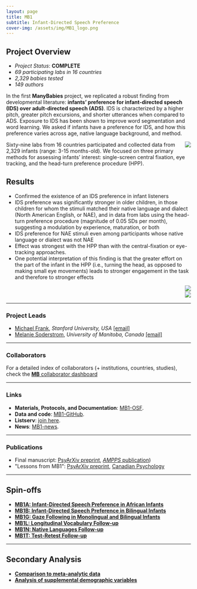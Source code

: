 ```yaml
---
layout: page
title: MB1
subtitle: Infant-Directed Speech Preference
cover-img: /assets/img/MB1_logo.png
---
```


<!--

Suggestion:
- Esther suggestion: "It would be cool to highlight the numbers a bit more on the   mb 1 page – maybe a “project at a glance” element with 69 labs, XY babies, etc etc. I’m thinking of something like this: https://attalitech.com/ The second element on there with “Services include” has columns that could be used to highlight numbers."; github repository for attali website: https://github.com/daattali/attalitech

Notes:
- add img html syntax:
  <img style="float: right;" src="/assets/img/avatar-icon_placeholder.png">
  for in-text images, use imgs with max of 250pix; it will be alligned with the following paragraph
-->


## Project Overview

* *Project Status*: **COMPLETE**
* *69 participating labs in 16 countries*
* *2,329 babies tested* 
* *149 authors*


In the first **ManyBabies** project, we replicated a robust finding from developmental literature: **infants’ preference for infant-directed speech (IDS) over adult-directed speech (ADS)**. IDS is characterized by a higher pitch, greater pitch excursions, and shorter utterances when compared to ADS. Exposure to IDS has been shown to improve word segmentation and word learning. We asked if infants have a preference for IDS, and how this preference varies across age, native language background, and method.

<img style="float: right;" src="/assets/img/ILL.photoshot.baby.in.booth.jpeg">

Sixty-nine labs from 16 countries participated and collected data from 2,329 infants (range: 3-15 months-old). We focused on three primary methods for assessing infants’ interest: single-screen central fixation, eye tracking, and the head-turn preference procedure (HPP).



## Results
* Confirmed the existence of an IDS preference in infant listeners
* IDS preference was significantly stronger in older children, in those children for whom the stimuli matched their native language and dialect (North American English, or NAE), and in data from labs using the head-turn preference procedure (magnitude of 0.05 SDs per month), suggesting a modulation by experience, maturation, or both
* IDS preference for NAE stimuli even among participants whose native language or dialect was not NAE
* Effect was strongest with the HPP than with the central-fixation or eye-tracking approaches. 
* One potential interpretation of this finding is that the greater effort on the part of the infant in the HPP (i.e., turning the head, as opposed to making small eye movements) leads to stronger engagement in the task and therefore to stronger effects 

<img style="float: right;" src="/assets/img/mb1_plot2_lq_replace.jpg">
<br>

<img style="float: right;" src="/assets/img/mb1_plot1_lq_replace.jpg">
<br>

***
### Project Leads
* [Michael Frank](https://web.stanford.edu/~mcfrank/), *Stanford University, USA* [[email]](mailto:mcfrank@stanford.edu)
* [Melanie Soderstrom](https://home.cc.umanitoba.ca/~soderstr/), *University of Manitoba, Canada* [[email]](mailto:M_Soderstrom@umanitoba.ca)

***
### Collaborators
For a detailed index of collaborators (+ institutions, countries, studies), check the [**MB** collaborator dashboard](https://manybabies.shinyapps.io/shiny_mb_map/)

***
### Links
* **Materials, Protocols, and Documentation**: [MB1-OSF](https://osf.io/re95x/).
* **Data and code**: [MB1-GitHub](https://github.com/manybabies/mb1-analysis-public).
* **Listserv**: [join here](https://mailman.stanford.edu/mailman/listinfo/manybabies1).  
* **News**: [MB1-news]({{site.baseurl}}/tags/#MB1).

***
### Publications
* Final manuscript: [PsyArXiv preprint](https://psyarxiv.com/s98ab), [*AMPPS* publication](https://doi.org/10.1177/2515245919900809))
* "Lessons from MB1": [PsyArXiv preprint](https://psyarxiv.com/dmhk2/), [Canadian Psychology](https://doi.org/10.1037/cap0000216)


***
## Spin-offs
* [**MB1A: Infant-Directed Speech Preference in African Infants**]({{site.baseurl}}/MB1A/)
* [**MB1B: Infant-Directed Speech Preference in Bilingual Infants**]({{site.baseurl}}/MB1B/)
* [**MB1G: Gaze Following in Monolingual and Bilingual Infants**]({{site.baseurl}}/MB1G/)
* [**MB1L: Longitudinal Vocabulary Follow-up**]({{site.baseurl}}/MB1L/)
* [**MB1N: Native Languages Follow-up**]({{site.baseurl}}/MB1N/)
* [**MB1T: Test-Retest Follow-up**]({{site.baseurl}}/MB1T/)

***
## Secondary Analysis
* [**Comparison to meta-analytic data**]({{site.baseurl}}/MB1SA/)
* [**Analysis of supplemental demographic variables**]({{site.baseurl}}/MB1SA/)
